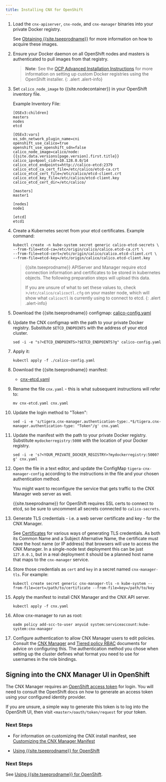 ```yaml
---
title: Installing CNX for OpenShift
---
```


1. Load the `cnx-apiserver`, `cnx-node`, and `cnx-manager` binaries into your
   private Docker registry.

   See [Obtaining {{site.tseeprodname}}][obtaining-cnx] for more information
   on how to acquire these images.

1. Ensure your Docker daemon on all OpenShift nodes and masters is authenticated to pull images from that registry.

   > **Note**: See the [OCP Advanced Installation Instructions][ocp-advanced-install]
   for more information on setting up custom Docker registries using the OpenShift installer.
   {: .alert .alert-info}

1. Set `calico_node_image` to {{site.nodecontainer}} in your OpenShift inventory file.

   Example Inventory File:

   ```
   [OSEv3:children]
   masters
   nodes
   etcd

   [OSEv3:vars]
   os_sdn_network_plugin_name=cni
   openshift_use_calico=true
   openshift_use_openshift_sdn=false
   calico_node_image=calico/node:{{site.data.versions[page.version].first.title}}
   calico_ipv4pool_cidr=10.128.0.0/14
   calico_etcd_endpoints=http://calico-etcd:2379
   calico_etcd_ca_cert_file=/etc/calico/etcd-ca.crt
   calico_etcd_cert_file=/etc/calico/etcd-client.crt
   calico_etcd_key_file=/etc/calico/etcd-client.key
   calico_etcd_cert_dir=/etc/calico/

   [masters]
   master1

   [nodes]
   node1

   [etcd]
   etcd1
   ```

1. Create a Kubernetes secret from your etcd certificates. Example command:

   ```
   kubectl create -n kube-system secret generic calico-etcd-secrets \
   --from-file=etcd-ca=/etc/origin/calico/calico.etcd-ca.crt \
   --from-file=etcd-cert=/etc/origin/calico/calico.etcd-client.crt \
   --from-file=etcd-key=/etc/origin/calico/calico.etcd-client.key
   ```

   >{{site.tseeprodname}} APIServer and Manager require etcd connection information and
   >certificates to be stored in kubernetes objects.
   >The following preparation steps will upload this data.
   >
   >If you are unsure of what to set these values to, check >`/etc/calico/calicoctl.cfg`
   >on your master node, which will show what `calicoctl` is currently using to connect to etcd.
   {: .alert .alert-info}

1. Download the {{site.tseeprodname}} configmap: [calico-config.yaml](calico-config.yaml)

1. Update the CNX configmap with the path to your private Docker registry.
   Substitute `$ETCD_ENDPOINTS` with the address of your etcd cluster.

       sed -i -e "s?<ETCD_ENDPOINTS>?$ETCD_ENDPOINTS?g" calico-config.yaml

1. Apply it:

       kubectl apply -f ./calico-config.yaml

1. Download the {{site.tseeprodname}} manifest:

   - [cnx-etcd.yaml](/{{page.version}}/getting-started/kubernetes/installation/hosted/cnx/1.7/cnx-etcd.yaml)

1. Rename the file `cnx.yaml` - this is what subsequent instructions will refer to:

       mv cnx-etcd.yaml cnx.yaml

1. Update the login method to "Token":

       sed -i -e 's/tigera.cnx-manager.authentication-type:.*$/tigera.cnx-manager.authentication-type: "Token"/g' cnx.yaml

1. Update the manifest with the path to your private Docker registry. Substitute
   `mydockerregistry:5000` with the location of your Docker registry.

       sed -i -e 's?<YOUR_PRIVATE_DOCKER_REGISTRY>?mydockerregistry:5000?g' cnx.yaml

1. Open the file in a text editor, and update the ConfigMap `tigera-cnx-manager-config`
   according to the instructions in the file and your chosen authentication method.

   You might want to reconfigure the service that gets traffic to the CNX Manager
   web server as well.

   {{site.tseeprodname}} for OpenShift requires SSL certs to connect to etcd, so be sure to uncomment
   all secrets connected to `calico-secrets`.

1. Generate TLS credentials - i.e. a web server certificate and key - for the
   CNX Manager.

   See
   [Certificates](https://kubernetes.io/docs/concepts/cluster-administration/certificates/)
   for various ways of generating TLS credentials.  As both its Common Name and
   a Subject Alternative Name, the certificate must have the host name (or IP
   address) that browsers will use to access the CNX Manager.  In a single-node
   test deployment this can be just `127.0.0.1`, but in a real deployment it
   should be a planned host name that maps to the `cnx-manager` service.

1. Store those credentials as `cert` and `key` in a secret named
   `cnx-manager-tls`.  For example:

       kubectl create secret generic cnx-manager-tls -n kube-system --from-file=cert=/path/to/certificate --from-file=key=/path/to/key

1. Apply the manifest to install CNX Manager and the CNX API server.

   ```
   kubectl apply -f cnx.yaml
   ```

1. Allow cnx-manager to run as root:

       oadm policy add-scc-to-user anyuid system:serviceaccount:kube-system:cnx-manager

1. Configure authentication to allow CNX Manager users to edit policies.  Consult the
   [CNX Manager](../../../reference/cnx/policy-editor) and
   [Tiered policy RBAC](../../../reference/cnx/rbac-tiered-policies)
   documents for advice on configuring this.  The authentication method you
   chose when setting up the cluster defines what format you need to use for
   usernames in the role bindings.

## Signing into the CNX Manager UI in OpenShift

The CNX Manager requires an [OpenShift access token](https://docs.openshift.com/container-platform/3.7/install_config/configuring_authentication.html#token-options) for login. You will need
to consult the OpenShift docs on how to generate an access token using your configured
identity provider.

If you are unsure, a simple way to generate this token is to log into the OpenShift UI, then visit `<master>/oauth/token/request` for your token.

### Next Steps

- For information on customizing the CNX install manifest, see [Customizing the CNX Manager Manifest]({{site.baseurl}}/{{page.version}}/getting-started/kubernetes/installation/hosted/cnx/cnx)

- [Using {{site.tseeprodname}} for OpenShift](usage)

### Next Steps

See [Using {{site.tseeprodname}} for OpenShift](usage).

[obtaining-cnx]: {{site.baseurl}}/{{page.version}}/getting-started/
[ocp-advanced-install]: https://access.redhat.com/documentation/en-us/openshift_container_platform/3.6/html-single/installation_and_configuration/#system-requirements
